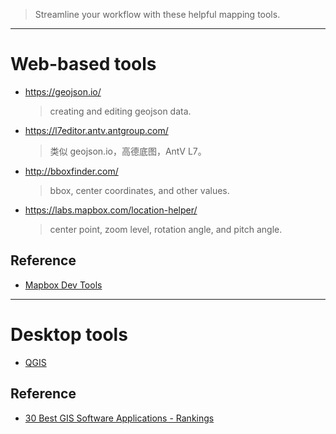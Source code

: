 > Streamline your workflow with these helpful mapping tools.

---

# Web-based tools
- https://geojson.io/
	> creating and editing geojson data.
- https://l7editor.antv.antgroup.com/
	> 类似 geojson.io，高德底图，AntV L7。
- http://bboxfinder.com/
	> bbox, center coordinates, and other values.
- https://labs.mapbox.com/location-helper/
	> center point, zoom level, rotation angle, and pitch angle.


## Reference
- [Mapbox Dev Tools](https://docs.mapbox.com/resources/dev-tools/)

---

# Desktop tools
- [QGIS](QGIS.md) 


## Reference
- [30 Best GIS Software Applications - Rankings](https://gisgeography.com/best-gis-software/)
